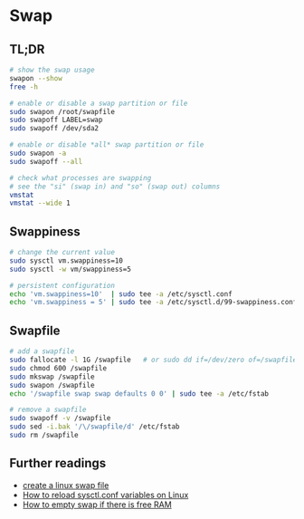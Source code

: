 # Swap

## TL;DR

```sh
# show the swap usage
swapon --show
free -h

# enable or disable a swap partition or file
sudo swapon /root/swapfile
sudo swapoff LABEL=swap
sudo swapoff /dev/sda2

# enable or disable *all* swap partition or file
sudo swapon -a
sudo swapoff --all

# check what processes are swapping
# see the "si" (swap in) and "so" (swap out) columns
vmstat
vmstat --wide 1
```

## Swappiness

```sh
# change the current value
sudo sysctl vm.swappiness=10
sudo sysctl -w vm/swappiness=5

# persistent configuration
echo 'vm.swappiness=10'  | sudo tee -a /etc/sysctl.conf
echo 'vm.swappiness = 5' | sudo tee -a /etc/sysctl.d/99-swappiness.conf
```

## Swapfile

```sh
# add a swapfile
sudo fallocate -l 1G /swapfile   # or sudo dd if=/dev/zero of=/swapfile bs=1024 count=1048576
sudo chmod 600 /swapfile
sudo mkswap /swapfile
sudo swapon /swapfile
echo '/swapfile swap swap defaults 0 0' | sudo tee -a /etc/fstab

# remove a swapfile
sudo swapoff -v /swapfile
sudo sed -i.bak '/\/swapfile/d' /etc/fstab
sudo rm /swapfile
```

## Further readings

- [create a linux swap file]
- [How to reload sysctl.conf variables on Linux]
- [How to empty swap if there is free RAM]

[create a linux swap file]: https://linuxize.com/post/create-a-linux-swap-file/
[how to reload sysctl.conf variables on linux]: https://www.cyberciti.biz/faq/reload-sysctl-conf-on-linux-using-sysctl/
[how to empty swap if there is free ram]: https://askubuntu.com/questions/1357/how-to-empty-swap-if-there-is-free-ram#1379
